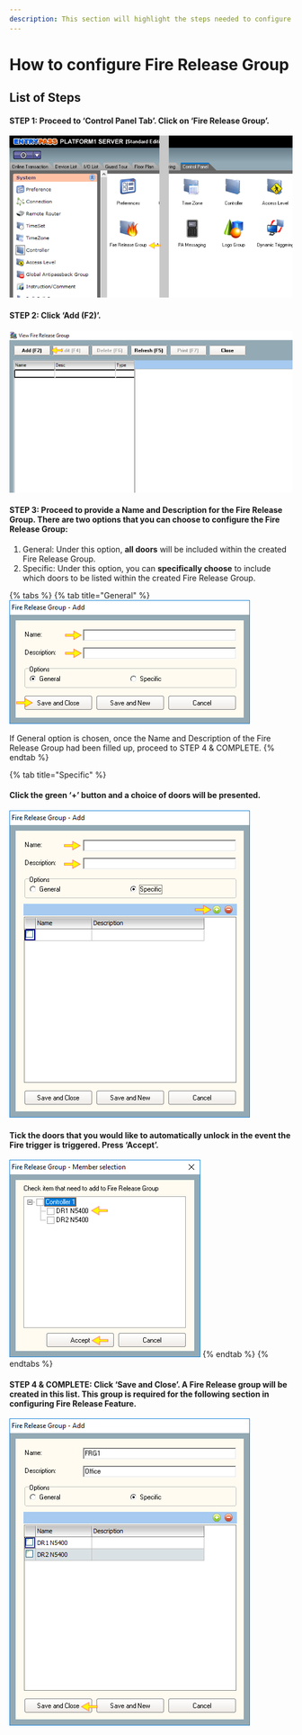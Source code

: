 ```yaml
---
description: This section will highlight the steps needed to configure fire release group
---
```


# How to configure Fire Release Group

## List of Steps

#### STEP 1: Proceed to ‘Control Panel Tab’. Click on ‘Fire Release Group’.

![](../.gitbook/assets/untitled1%20%2817%29.png)



#### STEP 2: Click ‘Add \(F2\)’.

![](../.gitbook/assets/untitled2%20%288%29.png)



#### STEP 3: Proceed to provide a Name and Description for the Fire Release Group. There are two options that you can choose to configure the Fire Release Group:

1. General: Under this option, **all doors** will be included within the created Fire Release Group.
2. Specific: Under this option, you can **specifically choose** to include which doors to be listed within the created Fire Release Group.

{% tabs %}
{% tab title="General" %}
![](../.gitbook/assets/untitled3%20%284%29.png)

If General option is chosen, once the Name and Description of the Fire Release Group had been filled up, proceed to STEP 4 & COMPLETE.
{% endtab %}

{% tab title="Specific" %}
#### Click the green ‘+’ button and a choice of doors will be presented.

![](../.gitbook/assets/untitled4%20%282%29.png)

#### 

#### Tick the doors that you would like to automatically unlock in the event the Fire trigger is triggered. Press ‘Accept’.

![](../.gitbook/assets/untitled5.png)
{% endtab %}
{% endtabs %}

#### STEP 4 & COMPLETE: Click ‘Save and Close’. A Fire Release group will be created in this list. This group is required for the following section in configuring Fire Release Feature.

![](../.gitbook/assets/untitled6%20%283%29.png)

